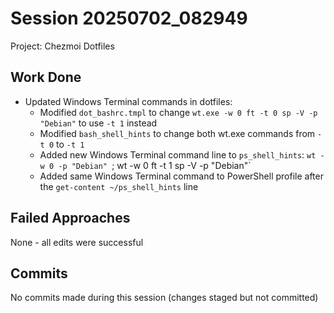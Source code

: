 # Session 20250702_082949
Project: Chezmoi Dotfiles

## Work Done
- Updated Windows Terminal commands in dotfiles:
  - Modified `dot_bashrc.tmpl` to change `wt.exe -w 0 ft -t 0 sp -V -p "Debian"` to use `-t 1` instead
  - Modified `bash_shell_hints` to change both wt.exe commands from `-t 0` to `-t 1`
  - Added new Windows Terminal command line to `ps_shell_hints`: `wt -w 0 -p "Debian" `; wt -w 0 ft -t 1 sp -V -p "Debian"`
  - Added same Windows Terminal command to PowerShell profile after the `get-content ~/ps_shell_hints` line

## Failed Approaches
None - all edits were successful

## Commits
No commits made during this session (changes staged but not committed)